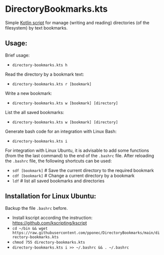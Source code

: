 # DirectoryBookmarks.kts

Simple [Kotlin script](https://github.com/kscripting/kscript) for manage (writing and reading) directories (of the filesystem) by text bookmarks.

## Usage:

Brief usage:

* `directory-bookmarks.kts h`

Read the directory by a bookmark text:

* `directory-bookmarks.kts r [bookmark]`

Write a new bookmark:

* `directory-bookmarks.kts w [bookmark] [directory]`

List the all saved bookmarks:

* `directory-bookmarks.kts w [bookmark] [directory]`

Generate bash code for an integration with Linux Bash:

* `directory-bookmarks.kts i`

For integration with Linux Ubuntu, it is advisable to add some functions (from the the last command) to the end of the `.bashrc` file. 
After reloading the `.bashrc` file, the following shortcuts can be used:

* `sdf [bookmark]` # Save the current directory to the required bookmark
* `cdf [bookmark]` # Change a current directory by a bookmark
* `ldf` # list all saved bookmarks and directories


## Installation for Linux Ubuntu:

Backup the file `.bashrc` before.

* Install kscript according the instruction: https://github.com/kscripting/kscript
* `cd ~/bin && wget https://raw.githubusercontent.com/pponec/DirectoryBookmarks/main/directory-bookmarks.kts`
* `chmod 755 directory-bookmarks.kts`
* `directory-bookmarks.kts i >> ~/.bashrc && . ~/.bashrc`

